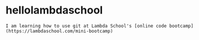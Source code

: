 # hellolambdaschool

```
I am learning how to use git at Lambda School's [online code bootcamp](https://lambdaschool.com/mini-bootcamp)
```